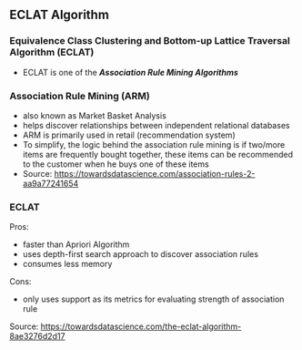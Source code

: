 ## ECLAT Algorithm 
### Equivalence Class Clustering and Bottom-up Lattice Traversal Algorithm (ECLAT)
- ECLAT is one of the <strong><em> Association Rule Mining Algorithms</strong></em>

### Association Rule Mining (ARM) 
- also known as Market Basket Analysis
- helps discover relationships between independent relational databases
- ARM is primarily used in retail (recommendation system)
- To simplify, the logic behind the association rule mining is if two/more items are frequently bought together, these items can be recommended to the customer when he buys one of these items
- Source: https://towardsdatascience.com/association-rules-2-aa9a77241654

### ECLAT 
Pros: 
*   faster than Apriori Algorithm 
*   uses depth-first search approach to discover association rules 
*   consumes less memory 

Cons: 
*   only uses support as its metrics for evaluating strength of association rule

Source: https://towardsdatascience.com/the-eclat-algorithm-8ae3276d2d17

